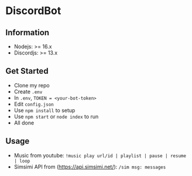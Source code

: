 # DiscordBot

## Information
- Nodejs: >= 16.x
- Discordjs: >= 13.x

## Get Started
- Clone my repo
- Create `.env`
- In `.env`, `TOKEN = <your-bot-token>`
- Edit `config.json`
- Use `npm install` to setup
- Use `npm start` or `node index` to run
- All done

## Usage
- Music from youtube: `!music play url/id | playlist | pause | resume | loop`
- Simsimi API from (https://api.simsimi.net/): `/sim msg: messages`
